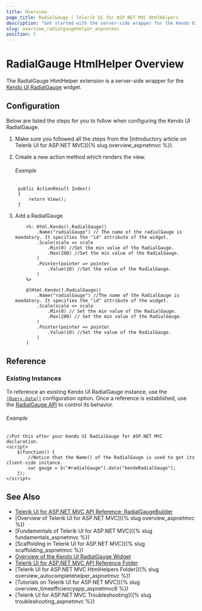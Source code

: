 ```yaml
---
title: Overview
page_title: RadialGauge | Telerik UI for ASP.NET MVC HtmlHelpers
description: "Get started with the server-side wrapper for the Kendo UI RadialGauge widget for ASP.NET MVC."
slug: overview_radialgaugehelper_aspnetmvc
position: 1
---
```


# RadialGauge HtmlHelper Overview

The RadialGauge HtmlHelper extension is a server-side wrapper for the [Kendo UI RadialGauge](http://docs.telerik.com/kendo-ui/api/javascript/dataviz/ui/radialgauge) widget.

## Configuration

Below are listed the steps for you to follow when configuring the Kendo UI RadialGauge.

1. Make sure you followed all the steps from the [introductory article on Telerik UI for ASP.NET MVC]({% slug overview_aspnetmvc %}).

1. Create a new action method which renders the view.

    ###### Example

        public ActionResult Index()
        {
            return View();
        }

1. Add a RadialGauge.

    ```ASPX
        <%: Html.Kendo().RadialGauge()
            .Name("radialGauge") // The name of the radialGauge is mandatory. It specifies the "id" attribute of the widget.
            .Scale(scale => scale
                .Min(0) //Set the min value of the RadialGauge.
                .Max(200) //Set the min value of the RadialGauge.
            )
            .Pointer(pointer => pointer
                .Value(10) //Set the value of the RadialGauge.
            )
        %>
    ```
    ```Razor
        @(Html.Kendo().RadialGauge()
            .Name("radialGauge") //The name of the RadialGauge is mandatory. It specifies the "id" attribute of the widget.
            .Scale(scale => scale
                .Min(0) // Set the min value of the RadialGauge.
                .Max(200) // Set the min value of the RadialGauge.
            )
            .Pointer(pointer => pointer
                .Value(10) //Set the value of the RadialGauge.
            )
        )
    ```

## Reference

### Existing Instances

To reference an existing Kendo UI RadialGauge instance, use the [`jQuery.data()`](http://api.jquery.com/jQuery.data/) configuration option. Once a reference is established, use the [RadialGauge API](http://docs.telerik.com/kendo-ui/api/javascript/dataviz/ui/radialgauge#methods) to control its behavior.

###### Example

    //Put this after your Kendo UI RadialGauge for ASP.NET MVC declaration.
    <script>
        $(function() {
            //Notice that the Name() of the RadialGauge is used to get its client-side instance.
            var gauge = $("#radialGauge").data("kendoRadialGauge");
        });
    </script>

## See Also

* [Telerik UI for ASP.NET MVC API Reference: RadialGaugeBuilder](http://docs.telerik.com/aspnet-mvc/api/Kendo.Mvc.UI.Fluent/RadialGaugeBuilder)
* [Overview of Telerik UI for ASP.NET MVC]({% slug overview_aspnetmvc %})
* [Fundamentals of Telerik UI for ASP.NET MVC]({% slug fundamentals_aspnetmvc %})
* [Scaffolding in Telerik UI for ASP.NET MVC]({% slug scaffolding_aspnetmvc %})
* [Overview of the Kendo UI RadialGauge Widget](http://docs.telerik.com/kendo-ui/controls/gauges/radialgauge/overview)
* [Telerik UI for ASP.NET MVC API Reference Folder](http://docs.telerik.com/aspnet-mvc/api/Kendo.Mvc/AggregateFunction)
* [Telerik UI for ASP.NET MVC HtmlHelpers Folder]({% slug overview_autocompletehelper_aspnetmvc %})
* [Tutorials on Telerik UI for ASP.NET MVC]({% slug overview_timeefficiencyapp_aspnetmvc6 %})
* [Telerik UI for ASP.NET MVC Troubleshooting]({% slug troubleshooting_aspnetmvc %})

